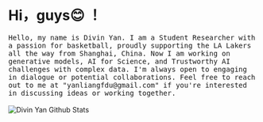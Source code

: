 # Hi，guys😊 ！

<p >
  <samp>
Hello, my name is Divin Yan. I am a Student Researcher with a passion for basketball, proudly supporting the LA Lakers all the way from Shanghai, China. Now I am working on generative models, AI for Science, and Trustworthy AI challenges with complex data. I'm always open to engaging in dialogue or potential collaborations. Feel free to reach out to me at "yanliangfdu@gmail.com" if you're interested in discussing ideas or working together.
  </samp>
  <br/>
  <br/>
  <img src="https://github-readme-stats.vercel.app/api?username=yanliang3612&bg_color=30,e96443,904e95&title_color=fff&text_color=fff" alt="Divin Yan Github Stats"></img>
</p>

